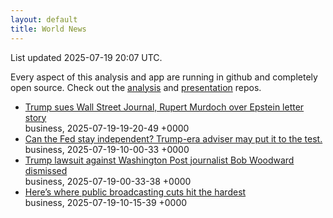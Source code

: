 ```yaml
---
layout: default
title: World News
---
```


<div markdown="0">
<div class="byline small text-muted">List updated <span class="datetime">2025-07-19 20:07 UTC</span>.</div>

<p>Every aspect of this analysis and app are running in github and completely open source. Check out the <a href="https://github.com/Castro-Media/Analysis">analysis</a> and <a href="https://github.com/Castro-Media/TopStoryReview.com">presentation</a> repos.</p>
<ul>
<li><a href='https://www.washingtonpost.com/politics/2025/07/18/trump-lawsuit-wall-street-journal-murdoch-epstein/'>Trump sues Wall Street Journal, Rupert Murdoch over Epstein letter story</a><div class='byline small text-muted'>business, <span class="datetime">2025-07-19-19-20-49 +0000</span></div></li>
<li><a href='https://www.washingtonpost.com/business/2025/07/19/fed-independence-hassett-trump/'>Can the Fed stay independent? Trump-era adviser may put it to the test.</a><div class='byline small text-muted'>business, <span class="datetime">2025-07-19-10-00-33 +0000</span></div></li>
<li><a href='https://www.washingtonpost.com/politics/2025/07/18/trump-bob-woodward-lawsuit-dismissed/'>Trump lawsuit against Washington Post journalist Bob Woodward dismissed</a><div class='byline small text-muted'>business, <span class="datetime">2025-07-19-00-33-38 +0000</span></div></li>
<li><a href='https://www.washingtonpost.com/business/2025/07/19/pbs-npr-cpb-cuts-rural/'>Here&#8217;s where public broadcasting cuts hit the hardest</a><div class='byline small text-muted'>business, <span class="datetime">2025-07-19-10-15-39 +0000</span></div></li>
</ul>
</div>
